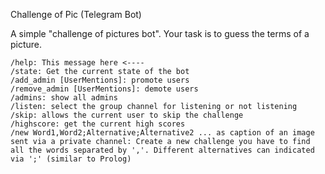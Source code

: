 Challenge of Pic (Telegram Bot)

A simple "challenge of pictures bot". Your task is to guess the terms of a picture.

```
/help: This message here <----
/state: Get the current state of the bot
/add_admin [UserMentions]: promote users
/remove_admin [UserMentions]: demote users 
/admins: show all admins
/listen: select the group channel for listening or not listening
/skip: allows the current user to skip the challenge
/highscore: get the current high scores
/new Word1,Word2;Alternative;Alternative2 ... as caption of an image sent via a private channel: Create a new challenge you have to find all the words separated by ','. Different alternatives can indicated via ';' (similar to Prolog)
```
